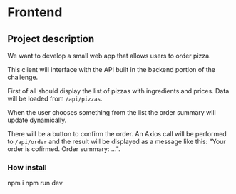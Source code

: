 Frontend
========

Project description
-------------------

We want to develop a small web app that allows users to order pizza.

This client will interface with the API built in the backend portion of the challenge.

First of all should display the list of pizzas with ingredients and prices. Data will be loaded from `/api/pizzas`.

When the user chooses something from the list the order summary will update dynamically.

There will be a button to confirm the order. An Axios call will be performed to `/api/order` and the result will be displayed as a message like this: "Your order is cofirmed. Order summary: ...".

### How install
npm i 
npm run dev
